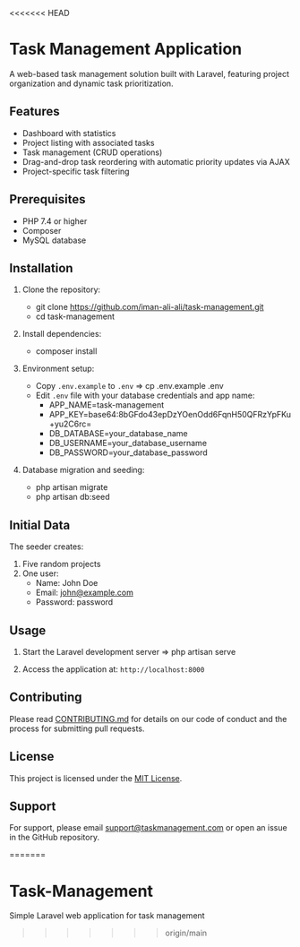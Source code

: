 <<<<<<< HEAD
# Task Management Application

A web-based task management solution built with Laravel, featuring project organization and dynamic task prioritization.


## Features

- Dashboard with statistics
- Project listing with associated tasks
- Task management (CRUD operations)
- Drag-and-drop task reordering with automatic priority updates via AJAX
- Project-specific task filtering


## Prerequisites

- PHP 7.4 or higher
- Composer
- MySQL database


## Installation

1. Clone the repository:
   - git clone https://github.com/iman-ali-ali/task-management.git
   - cd task-management
     
2. Install dependencies:
   - composer install
     
3. Environment setup:
   - Copy `.env.example` to `.env` => cp .env.example .env
   - Edit `.env` file with your database credentials and app name:
        * APP_NAME=task-management
        * APP_KEY=base64:8bGFdo43epDzYOenOdd6FqnH50QFRzYpFKu+yu2C6rc=
        * DB_DATABASE=your_database_name
        * DB_USERNAME=your_database_username
        * DB_PASSWORD=your_database_password
    
4. Database migration and seeding:
   - php artisan migrate
   - php artisan db:seed

  
## Initial Data

The seeder creates:
1. Five random projects
2. One user: 
    - Name: John Doe
    - Email: john@example.com
    - Password: password


## Usage

1. Start the Laravel development server => php artisan serve

2. Access the application at: `http://localhost:8000`


## Contributing

Please read [CONTRIBUTING.md](CONTRIBUTING.md) for details on our code of conduct and the process for submitting pull requests.

## License

This project is licensed under the [MIT License](LICENSE.md).

## Support

For support, please email support@taskmanagement.com or open an issue in the GitHub repository.
   
=======
# Task-Management
Simple Laravel web application for task management
>>>>>>> origin/main
